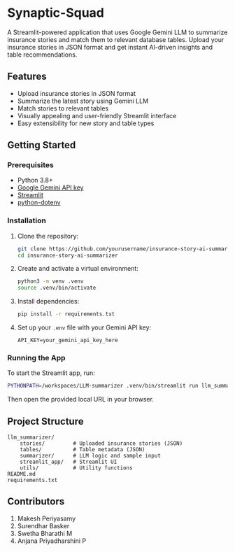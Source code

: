 # Synaptic-Squad

A Streamlit-powered application that uses Google Gemini LLM to summarize insurance stories and match them to relevant database tables. Upload your insurance stories in JSON format and get instant AI-driven insights and table recommendations.

## Features

- Upload insurance stories in JSON format
- Summarize the latest story using Gemini LLM
- Match stories to relevant tables
- Visually appealing and user-friendly Streamlit interface
- Easy extensibility for new story and table types

## Getting Started

### Prerequisites

- Python 3.8+
- [Google Gemini API key](https://ai.google.dev/)
- [Streamlit](https://streamlit.io/)
- [python-dotenv](https://pypi.org/project/python-dotenv/)

### Installation

1. Clone the repository:
	```bash
	git clone https://github.com/yourusername/insurance-story-ai-summarizer.git
	cd insurance-story-ai-summarizer
	```

2. Create and activate a virtual environment:
	```bash
	python3 -m venv .venv
	source .venv/bin/activate
	```

3. Install dependencies:
	```bash
	pip install -r requirements.txt
	```

4. Set up your `.env` file with your Gemini API key:
	```
	API_KEY=your_gemini_api_key_here
	```

### Running the App

To start the Streamlit app, run:

```bash
PYTHONPATH=/workspaces/LLM-summarizer .venv/bin/streamlit run llm_summarizer/streamlit_app/app.py
```

Then open the provided local URL in your browser.

## Project Structure

```
llm_summarizer/
	stories/         # Uploaded insurance stories (JSON)
	tables/          # Table metadata (JSON)
	summarizer/      # LLM logic and sample input
	streamlit_app/   # Streamlit UI
	utils/           # Utility functions
README.md
requirements.txt
```
## Contributors

1. Makesh Periyasamy
2. Surendhar Basker
3. Swetha Bharathi M
4. Anjana Priyadharshini P

